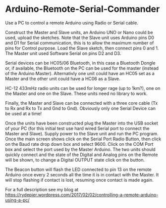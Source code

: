 # Arduino-Remote-Serial-Commander
Use a PC to control a remote Arduino using Radio or Serial cable.

Construct the Master and Slave units, an Arduino UNO or Nano could be used, upload the sketches. Note that the Slave unit uses Arduino pins D0 and D1 for Serial communication, this is to allow the maximum number of pins for Control purpose. Load the Slave sketch, then connect pins 0 and 1. The Master unit used Software Serial on pins D2 and D3.

Serial devices can be HC05/06 Bluetooth, in this case a Bluetooth Dongle or, if available, the Bluetooth on the PC can be used for the master (instead of the Arduino Master). Alternativly one unit could have an HC05 set as a Master and the other unit could have a HC06 as a Slave.

HC-12 433mHz radio units can be used for longer rage (up to 1km?), one on the Master and one on the Slave. These units need no library to work.

Finally, the Master and Slave can be connected with a three core cable (Tx to Rx and Rx to Tx and Gnd to Gnd). Obviously only one Serial Device can be used at a time!

Once the units have been constructed plug the Master into the USB socket of your PC (for this initial test use hard wired Serial port to connect the Master and Slave). Supply power to the Slave unit and run the PC program. Once the main screen shows click on the Serial Port Radio Button, then click on the Baud rate drop down box and select 9600. Click on the COM Port box and select the port used by the Master Arduino. The two units should quickly connect and the state of the Digital and Analog pins on the Remote will be shown, to change a Digital OUTPUT state click on the button.

The Beacon button will flash the LED connected to pin 13 on the remote Arduino once every 2 seconds all the time it is in contact with the Master. It will stop flashing if contact is lost, resuming once contact is made again.

For a full description see my blog at https://rydepier.wordpress.com/2017/02/02/controlling-a-remote-arduino-using-a-pc/
